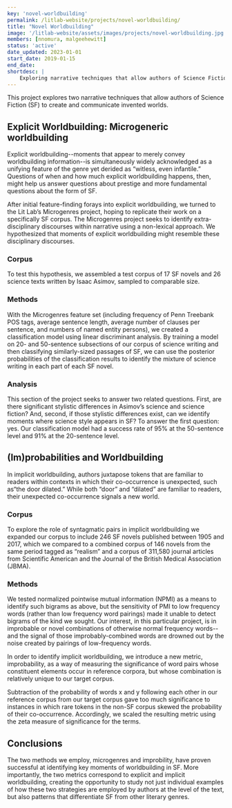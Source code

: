 ```yaml
---
key: 'novel-worldbuilding'
permalink: /litlab-website/projects/novel-worldbuilding/
title: "Novel Worldbuilding"
image: '/litlab-website/assets/images/projects/novel-worldbuilding.jpg'
members: [nnomura, malgeehewitt]
status: 'active'
date_updated: 2023-01-01
start_date: 2019-01-15
end_date:
shortdesc: |
    Exploring narrative techniques that allow authors of Science Fiction (SF) to create and communicate invented worlds
---
```


This project explores two narrative techniques that allow authors of Science Fiction (SF) to create and communicate invented worlds.

## Explicit Worldbuilding: Microgeneric worldbuilding
Explicit worldbuilding--moments that appear to merely convey worldbuilding information--is simultaneously widely acknowledged as a unifying feature of the genre yet derided as “witless, even infantile.” Questions of when and how much explicit worldbuilding happens, then, might help us answer questions about prestige and more fundamental questions about the form of SF.

After initial feature-finding forays into explicit worldbuilding, we turned to the Lit Lab’s Microgenres project, hoping to replicate their work on a specifically SF corpus. The Microgenres project seeks to identify extra-disciplinary discourses within narrative using a non-lexical approach. We hypothesized that moments of explicit worldbuilding might resemble these disciplinary discourses.

### Corpus
To test this hypothesis, we assembled a test corpus of 17 SF novels and 26 science texts written by Isaac Asimov, sampled to comparable size.

### Methods
With the Microgenres feature set (including frequency of Penn Treebank POS tags, average sentence length, average number of clauses per sentence, and numbers of named entity persons), we created a classification model using linear discriminant analysis. By training a model on 20- and 50-sentence subsections of our corpus of science writing and then classifying similarly-sized passages of SF, we can use the posterior probabilities of the classification results to identify the mixture of science writing in each part of each SF novel.

### Analysis
This section of the project seeks to answer two related questions. First, are there significant stylistic differences in Asimov’s science and science fiction? And, second, if those stylistic differences exist, can we identify moments where science style appears in SF?  To answer the first question: yes. Our classification model had a success rate of 95% at the 50-sentence level and 91% at the 20-sentence level.

## (Im)probabilities and Worldbuilding
In implicit worldbuilding, authors juxtapose tokens that are familiar to readers within contexts in which their co-occurrence is unexpected, such as“the door dilated.” While both “door” and “dilated” are familiar to readers, their unexpected co-occurrence signals a new world.

### Corpus
To explore the role of syntagmatic pairs in implicit worldbuilding we expanded our corpus to include 246 SF novels published between 1905 and 2017, which we compared to a combined corpus of 146 novels from the same period tagged as “realism” and a corpus of 311,580 journal articles from Scientific American and the Journal of the British Medical Association (JBMA).

### Methods
We tested normalized pointwise mutual information (NPMI) as a means to identify such bigrams as above, but the sensitivity of PMI to low frequency words (rather than low frequency word pairings) made it unable to detect bigrams of the kind we sought. Our interest, in this particular project, is in improbable or novel combinations of otherwise normal frequency words--and the signal of those improbably-combined words are drowned out by the noise created by pairings of low-frequency words.

In order to identify implicit worldbuilding, we introduce a new metric, improbability, as a way of measuring the significance of word pairs whose constituent elements occur in reference corpora, but whose combination is relatively unique to our target corpus.

Subtraction of the probability of words x and y following each other in our reference corpus from our target corpus gave too much significance to instances in which rare tokens in the non-SF corpus skewed the probability of their co-occurrence. Accordingly, we scaled the resulting metric using the zeta measure of significance for the terms.

## Conclusions

The two methods we employ, microgenres and improbility, have proven successful at identifying key moments of worldbuilding in SF. More importantly, the two metrics correspond to explicit and implicit worldbuilding, creating the opportunity to study not just individual examples of how these two strategies are employed by authors at the level of the text, but also patterns that differentiate SF from other literary genres.
